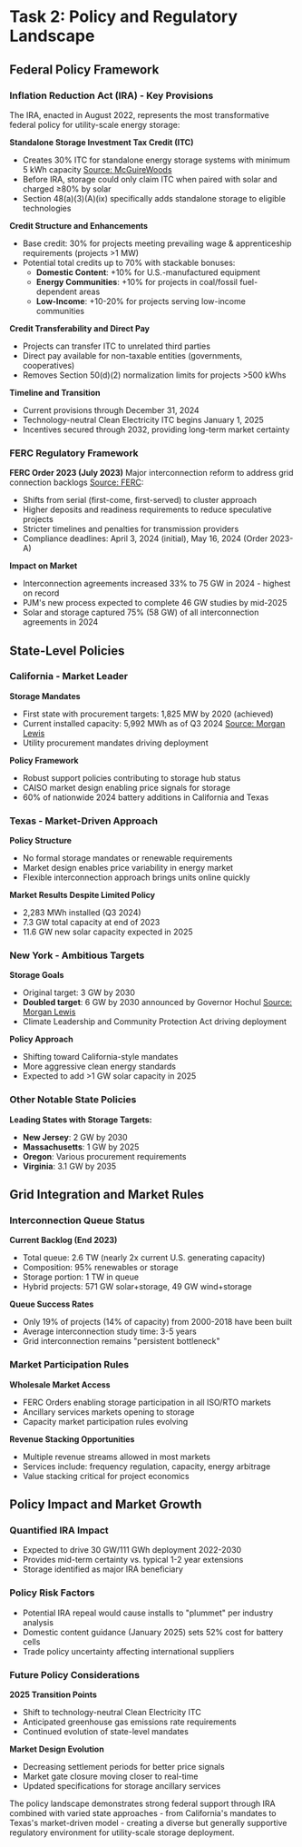 # Task 2: Policy and Regulatory Landscape

## Federal Policy Framework

### Inflation Reduction Act (IRA) - Key Provisions

The IRA, enacted in August 2022, represents the most transformative federal policy for utility-scale energy storage:

**Standalone Storage Investment Tax Credit (ITC)**
- Creates 30% ITC for standalone energy storage systems with minimum 5 kWh capacity [Source: McGuireWoods](https://www.mcguirewoods.com/client-resources/alerts/2022/12/inflation-reduction-act-creates-new-tax-credit-opportunities-for-energy-storage-projects/)
- Before IRA, storage could only claim ITC when paired with solar and charged ≥80% by solar
- Section 48(a)(3)(A)(ix) specifically adds standalone storage to eligible technologies

**Credit Structure and Enhancements**
- Base credit: 30% for projects meeting prevailing wage & apprenticeship requirements (projects >1 MW)
- Potential total credits up to 70% with stackable bonuses:
  - **Domestic Content**: +10% for U.S.-manufactured equipment
  - **Energy Communities**: +10% for projects in coal/fossil fuel-dependent areas
  - **Low-Income**: +10-20% for projects serving low-income communities

**Credit Transferability and Direct Pay**
- Projects can transfer ITC to unrelated third parties
- Direct pay available for non-taxable entities (governments, cooperatives)
- Removes Section 50(d)(2) normalization limits for projects >500 kWhs

**Timeline and Transition**
- Current provisions through December 31, 2024
- Technology-neutral Clean Electricity ITC begins January 1, 2025
- Incentives secured through 2032, providing long-term market certainty

### FERC Regulatory Framework

**FERC Order 2023 (July 2023)**
Major interconnection reform to address grid connection backlogs [Source: FERC](https://www.ferc.gov/explainer-interconnection-final-rule):

- Shifts from serial (first-come, first-served) to cluster approach
- Higher deposits and readiness requirements to reduce speculative projects
- Stricter timelines and penalties for transmission providers
- Compliance deadlines: April 3, 2024 (initial), May 16, 2024 (Order 2023-A)

**Impact on Market**
- Interconnection agreements increased 33% to 75 GW in 2024 - highest on record
- PJM's new process expected to complete 46 GW studies by mid-2025
- Solar and storage captured 75% (58 GW) of all interconnection agreements in 2024

## State-Level Policies

### California - Market Leader

**Storage Mandates**
- First state with procurement targets: 1,825 MW by 2020 (achieved)
- Current installed capacity: 5,992 MWh as of Q3 2024 [Source: Morgan Lewis](https://www.morganlewis.com/pubs/2025/03/state-by-state-an-updated-roadmap-through-the-current-us-energy-storage-policy-landscape)
- Utility procurement mandates driving deployment

**Policy Framework**
- Robust support policies contributing to storage hub status
- CAISO market design enabling price signals for storage
- 60% of nationwide 2024 battery additions in California and Texas

### Texas - Market-Driven Approach

**Policy Structure**
- No formal storage mandates or renewable requirements
- Market design enables price variability in energy market
- Flexible interconnection approach brings units online quickly

**Market Results Despite Limited Policy**
- 2,283 MWh installed (Q3 2024)
- 7.3 GW total capacity at end of 2023
- 11.6 GW new solar capacity expected in 2025

### New York - Ambitious Targets

**Storage Goals**
- Original target: 3 GW by 2030
- **Doubled target**: 6 GW by 2030 announced by Governor Hochul [Source: Morgan Lewis](https://www.morganlewis.com/pubs/2025/03/state-by-state-an-updated-roadmap-through-the-current-us-energy-storage-policy-landscape)
- Climate Leadership and Community Protection Act driving deployment

**Policy Approach**
- Shifting toward California-style mandates
- More aggressive clean energy standards
- Expected to add >1 GW solar capacity in 2025

### Other Notable State Policies

**Leading States with Storage Targets:**
- **New Jersey**: 2 GW by 2030
- **Massachusetts**: 1 GW by 2025
- **Oregon**: Various procurement requirements
- **Virginia**: 3.1 GW by 2035

## Grid Integration and Market Rules

### Interconnection Queue Status

**Current Backlog (End 2023)**
- Total queue: 2.6 TW (nearly 2x current U.S. generating capacity)
- Composition: 95% renewables or storage
- Storage portion: 1 TW in queue
- Hybrid projects: 571 GW solar+storage, 49 GW wind+storage

**Queue Success Rates**
- Only 19% of projects (14% of capacity) from 2000-2018 have been built
- Average interconnection study time: 3-5 years
- Grid interconnection remains "persistent bottleneck"

### Market Participation Rules

**Wholesale Market Access**
- FERC Orders enabling storage participation in all ISO/RTO markets
- Ancillary services markets opening to storage
- Capacity market participation rules evolving

**Revenue Stacking Opportunities**
- Multiple revenue streams allowed in most markets
- Services include: frequency regulation, capacity, energy arbitrage
- Value stacking critical for project economics

## Policy Impact and Market Growth

### Quantified IRA Impact
- Expected to drive 30 GW/111 GWh deployment 2022-2030
- Provides mid-term certainty vs. typical 1-2 year extensions
- Storage identified as major IRA beneficiary

### Policy Risk Factors
- Potential IRA repeal would cause installs to "plummet" per industry analysis
- Domestic content guidance (January 2025) sets 52% cost for battery cells
- Trade policy uncertainty affecting international suppliers

### Future Policy Considerations

**2025 Transition Points**
- Shift to technology-neutral Clean Electricity ITC
- Anticipated greenhouse gas emissions rate requirements
- Continued evolution of state-level mandates

**Market Design Evolution**
- Decreasing settlement periods for better price signals
- Market gate closure moving closer to real-time
- Updated specifications for storage ancillary services

The policy landscape demonstrates strong federal support through IRA combined with varied state approaches - from California's mandates to Texas's market-driven model - creating a diverse but generally supportive regulatory environment for utility-scale storage deployment.